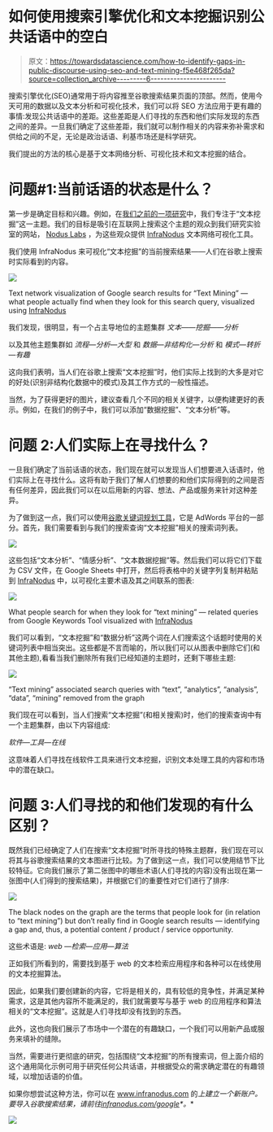 # 如何使用搜索引擎优化和文本挖掘识别公共话语中的空白

> 原文：<https://towardsdatascience.com/how-to-identify-gaps-in-public-discourse-using-seo-and-text-mining-f5e468f265da?source=collection_archive---------6----------------------->

搜索引擎优化(SEO)通常用于将内容推至谷歌搜索结果页面的顶部。然而，使用今天可用的数据以及文本分析和可视化技术，我们可以将 SEO 方法应用于更有趣的事情:发现公共话语中的差距。这些差距是人们寻找的东西和他们实际发现的东西之间的差异。一旦我们确定了这些差距，我们就可以制作相关的内容来弥补需求和供给之间的不足，无论是政治话语、利基市场还是科学研究。

我们提出的方法的核心是基于文本网络分析、可视化技术和文本挖掘的结合。

# 问题#1:当前话语的状态是什么？

第一步是确定目标和兴趣。例如，在[我们之前的一项研究](https://noduslabs.com/cases/google-seo-strategies-text-mining/)中，我们专注于“文本挖掘”这一主题。我们的目标是吸引在互联网上搜索这个主题的观众到我们研究实验室的网站， [Nodus Labs](https://noduslabs.com) ，为这些观众提供 [InfraNodus](https://infranodus.com) 文本网络可视化工具。

我们使用 InfraNodus 来可视化“文本挖掘”的当前搜索结果——人们在谷歌上搜索时实际看到的内容。

![](img/72ede2e592a2d7756b0f83fccb656f06.png)

Text network visualization of Google search results for “Text Mining” — what people actually find when they look for this search query, visualized using [InfraNodus](https://infranodus.com)

我们发现，很明显，有一个占主导地位的主题集群
*文本——挖掘——分析*

以及其他主题集群如
*流程—分析—大型*
和
*数据—非结构化—分析*
和
*模式—转折—有趣*

这向我们表明，当人们在谷歌上搜索“文本挖掘”时，他们实际上找到的大多是对它的好处(识别非结构化数据中的模式)及其工作方式的一般性描述。

当然，为了获得更好的图片，建议查看几个不同的相关关键字，以便构建更好的表示。例如，在我们的例子中，我们可以添加“数据挖掘”、“文本分析”等。

# 问题 2:人们实际上在寻找什么？

一旦我们确定了当前话语的状态，我们现在就可以发现当人们想要进入话语时，他们实际上在寻找什么。这将有助于我们了解人们想要的和他们实际得到的之间是否有任何差异，因此我们可以在以后用新的内容、想法、产品或服务来针对这种差异。

为了做到这一点，我们可以使用[谷歌关键词规划工具](https://adwords.google.com/aw/keywordplanner/home)，它是 AdWords 平台的一部分。首先，我们需要看到与我们的搜索查询“文本挖掘”相关的搜索词列表。

![](img/1cfd829aa91220d2e4b367686f601677.png)

这些包括“文本分析”、“情感分析”、“文本数据挖掘”等。然后我们可以将它们下载为 CSV 文件，在 Google Sheets 中打开，然后将表格中的关键字列复制并粘贴到 [InfraNodus](https://infranodus.com) 中，以可视化主要术语及其之间联系的图表:

![](img/41de6b1b05da4fc19045a1b2338f5acd.png)

What people search for when they look for “text mining” — related queries from Google Keywords Tool visualized with [InfraNodus](https://infranodus.com)

我们可以看到，“文本挖掘”和“数据分析”这两个词在人们搜索这个话题时使用的关键词列表中相当突出。这些都是不言而喻的，所以我们可以从图表中删除它们(和其他主题),看看当我们删除所有我们已经知道的主题时，还剩下哪些主题:

![](img/1a0d52374c6fe544eea074662360b6ee.png)

“Text mining” associated search queries with “text”, “analytics”, “analysis”, “data”, “mining” removed from the graph

我们现在可以看到，当人们搜索“文本挖掘”(和相关搜索)时，他们的搜索查询中有一个主题集群，由以下内容组成:

*软件—工具—在线*

这意味着人们寻找在线软件工具来进行文本挖掘，识别文本处理工具的内容和市场中的潜在缺口。

# 问题 3:人们寻找的和他们发现的有什么区别？

既然我们已经确定了人们在搜索“文本挖掘”时所寻找的特殊主题群，我们现在可以将其与谷歌搜索结果的文本图进行比较。为了做到这一点，我们可以使用结节下比较特征。它向我们展示了第二张图中的哪些术语(人们寻找的内容)没有出现在第一张图中(人们得到的搜索结果)，并根据它们的重要性对它们进行了排序:

![](img/03bff18c01fc08604f9e307aaeace13d.png)

The black nodes on the graph are the terms that people look for (in relation to “text mining”) but don’t really find in Google search results — identifying a gap and, thus, a potential content / product / service opportunity.

这些术语是:
*web —检索—应用—算法*

正如我们所看到的，需要找到基于 web 的文本检索应用程序和各种可以在线使用的文本挖掘算法。

因此，如果我们要创建新的内容，它将是相关的，具有较低的竞争性，并满足某种需求，这是其他内容所不能满足的，我们就需要写与基于 web 的应用程序和算法相关的“文本挖掘”。这就是人们寻找却没有找到的东西。

此外，这也向我们展示了市场中一个潜在的有趣缺口，一个我们可以用新产品或服务来填补的缝隙。

当然，需要进行更彻底的研究，包括围绕“文本挖掘”的所有搜索词，但上面介绍的这个通用简化示例可用于研究任何公共话语，并根据受众的需求确定潜在的有趣领域，以增加话语的价值。

如果你想尝试这种方法，你可以在 www.infranodus.com 的[](http://www.infranodus.com)**上建立一个新账户。要导入谷歌搜索结果，请前往*[*infranodus.com/google*](http://infranodus.com/google)*。**

*![](img/7c6cbcbfa7c31386b258cda839a58f93.png)*